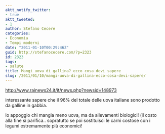 ```yaml
---
aktt_notify_twitter:
- true
aktt_tweeted:
- 1
author: Stefano Cecere
categories:
- Economia
- Tempi moderni
date: "2011-01-10T00:29:46Z"
guid: http://stefanocecere.com/?p=2323
id: 2323
tags:
- salute
title: Mangi uova di gallina? ecco cosa devi sapere
slug: /2011/01/10/mangi-uova-di-gallina-ecco-cosa-devi-sapere/
---
```


<http://www.rainews24.it/it/news.php?newsid=148973>

interessante sapere che il 96% del totale delle uova italiane sono prodotto da galline in gabbia.

Io appoggio chi mangia meno uova, ma da allevamenti biologici! (il costo alla fine si parifica.. sopratutto se poi sostituisci le carni costose con i legumi estremamente più economici!